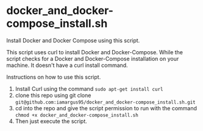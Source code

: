 # docker_and_docker-compose_install.sh
Install Docker and Docker Compose using this script.

This script uses curl to install Docker and Docker-Compose. While the script checks for a Docker and Docker-Compose installation on your machine. It doesn't have a curl install command.

Instructions on how to use this script.

1. Install Curl using the command `sudo apt-get install curl`
2. clone this repo using git clone `git@github.com:iamargus95/docker_and_docker-compose_install.sh.git`
3. cd into the repo and give the script permission to run with the command `chmod +x docker_and_docker-compose_install.sh`
4. Then just execute the script. 
